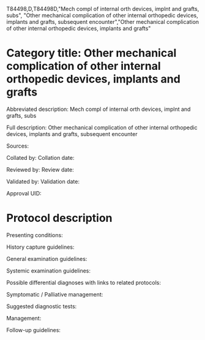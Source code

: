 T84498,D,T84498D,"Mech compl of internal orth devices, implnt and grafts, subs", "Other mechanical complication of other internal orthopedic devices, implants and grafts, subsequent encounter","Other mechanical complication of other internal orthopedic devices, implants and grafts"
# Category title: Other mechanical complication of other internal orthopedic devices, implants and grafts

Abbreviated description: Mech compl of internal orth devices, implnt and grafts, subs

Full description: Other mechanical complication of other internal orthopedic devices, implants and grafts, subsequent encounter

Sources:

Collated by:
Collation date:

Reviewed by:
Review date:

Validated by:
Validation date:

Approval UID:

# Protocol description

Presenting conditions:

History capture guidelines:

General examination guidelines:

Systemic examination guidelines:

Possible differential diagnoses with links to related protocols:

Symptomatic / Palliative management:

Suggested diagnostic tests:

Management:

Follow-up guidelines:
